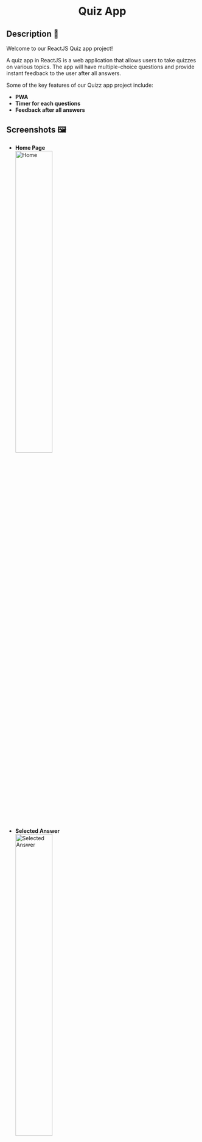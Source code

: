 <div align="center">
 <h1>Quiz App</h1>
</div>

## Description 🦚

Welcome to our ReactJS Quiz app project!

A quiz app in ReactJS is a web application that allows users to take quizzes on various topics.
The app will have multiple-choice questions and provide instant feedback to the user after all answers.

Some of the key features of our Quizz app project include:

- **PWA**
- **Timer for each questions**
- **Feedback after all answers**


## Screenshots 🖼

- **Home Page** <br>
  <img src="/public/Image/Home.png" width="45%" alt="Home"> <br> <br>
- **Selected Answer** <br>
  <img src="/public/Image/SelectedAnswer.png" width="45%" alt="Selected Answer"> <br> <br>
- **Final Score** <br>
  <img src="/public/Image/FinalScore.png" width="45%" alt="Final Score"> <br> <br>

## ToDo

- [ ] Working on some more clean UI and more functionality.


## Acknowledgements 🙏

- [Netlify](https://quizzzzzz-app.netlify.app/)

